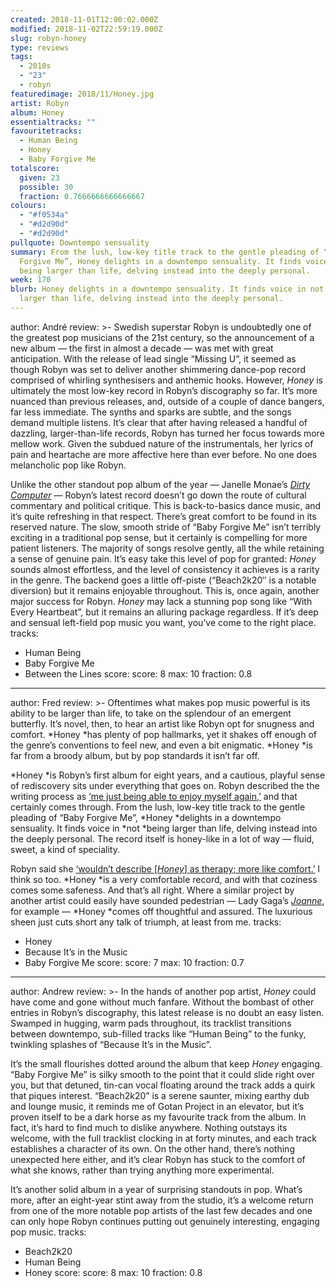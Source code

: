 ```yaml
---
created: 2018-11-01T12:00:02.000Z
modified: 2018-11-02T22:59:19.000Z
slug: robyn-honey
type: reviews
tags:
  - 2010s
  - "23"
  - robyn
featuredimage: 2018/11/Honey.jpg
artist: Robyn
album: Honey
essentialtracks: ""
favouritetracks:
  - Human Being
  - Honey
  - Baby Forgive Me
totalscore:
  given: 23
  possible: 30
  fraction: 0.7666666666666667
colours:
  - "#f0534a"
  - "#d2d90d"
  - "#d2d90d"
pullquote: Downtempo sensuality
summary: From the lush, low-key title track to the gentle pleading of “Baby
  Forgive Me”, Honey delights in a downtempo sensuality. It finds voice in not
  being larger than life, delving instead into the deeply personal.
week: 170
blurb: Honey delights in a downtempo sensuality. It finds voice in not being
  larger than life, delving instead into the deeply personal.
---
```

author: André
review: >-
  Swedish superstar Robyn is undoubtedly one of the greatest pop musicians of
  the 21st century, so the announcement of a new album — the first in almost a
  decade — was met with great anticipation. With the release of lead single
  “Missing U”, it seemed as though Robyn was set to deliver another shimmering
  dance-pop record comprised of whirling synthesisers and anthemic hooks.
  However, *Honey* is ultimately the most low-key record in Robyn’s discography
  so far. It’s more nuanced than previous releases, and, outside of a couple of
  dance bangers, far less immediate. The synths and sparks are subtle, and the
  songs demand multiple listens. It’s clear that after having released a handful
  of dazzling, larger-than-life records, Robyn has turned her focus towards more
  mellow work. Given the subdued nature of the instrumentals, her lyrics of pain
  and heartache are more affective here than ever before. No one does
  melancholic pop like Robyn.

  Unlike the other standout pop album of the year — Janelle Monae’s [*Dirty Computer*](<reviews/janelle-monae-dirty-computer/>) — Robyn’s latest record doesn’t go down the route of cultural commentary and political critique. This is back-to-basics dance music, and it’s quite refreshing in that respect. There’s great comfort to be found in its reserved nature. The slow, smooth stride of “Baby Forgive Me” isn’t terribly exciting in a traditional pop sense, but it certainly is compelling for more patient listeners. The majority of songs resolve gently, all the while retaining a sense of genuine pain. It’s easy take this level of pop for granted: *Honey* sounds almost effortless, and the level of consistency it achieves is a rarity in the genre. The backend goes a little off-piste (“Beach2k20″ is a notable diversion) but it remains enjoyable throughout. This is, once again, another major success for Robyn. *Honey* may lack a stunning pop song like “With Every Heartbeat”, but it remains an alluring package regardless. If it’s deep and sensual left-field pop music you want, you’ve come to the right place.
tracks:
  - Human Being
  - ­­Baby Forgive Me
  - ­­Between the Lines
score:
  score: 8
  max: 10
  fraction: 0.8
---
author: Fred
review: >-
  Oftentimes what makes pop music powerful is its ability to be larger than
  life, to take on the splendour of an emergent butterfly. It’s novel, then, to
  hear an artist like Robyn opt for snugness and comfort. *Honey *has plenty of
  pop hallmarks, yet it shakes off enough of the genre’s conventions to feel
  new, and even a bit enigmatic. *Honey *is far from a broody album, but by pop
  standards it isn’t far off.

  *Honey *is Robyn’s first album for eight years, and a cautious, playful sense of rediscovery sits under everything that goes on. Robyn described the the writing process as [‘me just being able to enjoy myself again,’](<https://www.standard.co.uk/go/london/music/robyn-interview-missing-u-honey-a3964066.html>) and that certainly comes through. From the lush, low-key title track to the gentle pleading of “Baby Forgive Me”, *Honey *delights in a downtempo sensuality. It finds voice in *not *being larger than life, delving instead into the deeply personal. The record itself is honey-like in a lot of way — fluid, sweet, a kind of speciality.

  Robyn said she [‘wouldn’t describe [*Honey*] as therapy; more like comfort.’](<https://junkee.com/robyn-interview-honey/177474>) I think so too. *Honey *is a very comfortable record, and with that coziness comes some safeness. And that’s all right. Where a similar project by another artist could easily have sounded pedestrian — Lady Gaga’s [*Joanne*](<reviews/lady-gaga-joanne/>), for example — *Honey *comes off thoughtful and assured. The luxurious sheen just cuts short any talk of triumph, at least from me.
tracks:
  - Honey
  - ­­Because It’s in the Music
  - ­­Baby Forgive Me
score:
  score: 7
  max: 10
  fraction: 0.7
---
author: Andrew
review: >-
  In the hands of another pop artist, *Honey* could have come and gone without
  much fanfare. Without the bombast of other entries in Robyn’s discography,
  this latest release is no doubt an easy listen. Swamped in hugging, warm pads
  throughout, its tracklist transitions between downtempo, sub-filled tracks
  like “Human Being” to the funky, twinkling splashes of “Because It’s in the
  Music”.

  It’s the small flourishes dotted around the album that keep *Honey* engaging. “Baby Forgive Me” is silky smooth to the point that it could slide right over you, but that detuned, tin-can vocal floating around the track adds a quirk that piques interest. “Beach2k20” is a serene saunter, mixing earthy dub and lounge music, it reminds me of Gotan Project in an elevator, but it’s proven itself to be a dark horse as my favourite track from the album. In fact, it’s hard to find much to dislike anywhere. Nothing outstays its welcome, with the full tracklist clocking in at forty minutes, and each track establishes a character of its own. On the other hand, there’s nothing unexpected here either, and it’s clear Robyn has stuck to the comfort of what she knows, rather than trying anything more experimental.

  It’s another solid album in a year of surprising standouts in pop. What’s more, after an eight-year stint away from the studio, it’s a welcome return from one of the more notable pop artists of the last few decades and one can only hope Robyn continues putting out genuinely interesting, engaging pop music.
tracks:
  - Beach2k20
  - ­­Human Being
  - ­­Honey
score:
  score: 8
  max: 10
  fraction: 0.8
